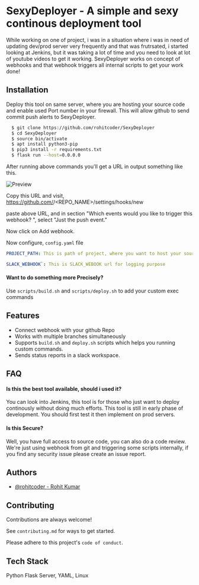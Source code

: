
# SexyDeployer - A simple and sexy continous deployment tool

While working on one of project, i was in a situation where i was in need of updating dev/prod server very frequently and that was frutrsated, i started looking at Jenkins, but it was taking a lot of time and you need to look at lot of youtube videos to get it working. SexyDeployer works on concept of webhooks and that webhook triggers all internal scripts to get your work done!




## Installation
Deploy this tool on same server, where you are hosting your source code and enable used Port number in your firewall. This will allow github to send commit push alerts to SexyDeployer.

```bash
  $ git clone https://github.com/rohitcoder/SexyDeployer
  $ cd SexyDeployer
  $ source bin/activate
  $ apt install python3-pip
  $ pip3 install -r requirements.txt
  $ flask run --host=0.0.0.0
```

After running above commands you'll get a URL in output something like this.

![Preview](https://i.imgur.com/8rA5RdN.png)

Copy this URL and visit, https://github.com/<Username>/<REPO_NAME>/settings/hooks/new

paste above URL, and in section "Which events would you like to trigger this webhook?
", select "Just the push event."

Now click on Add webhook.

Now configure, ``config.yaml`` file

```YAML
PROJECT_PATH: This is path of project, where you want to host your source code of application.

SLACK_WEBHOOK`: This is SLACK_WEBOOK url for logging purpose
```

#### Want to do something more Precisely?
Use `scripts/build.sh` and `scripts/deploy.sh` to add your custom exec commands
## Features

- Connect webhook with your github Repo
- Works with multiple branches simultaneously
- Supports ``build.sh`` and ``deploy.sh`` scripts which helps you running custom commands.
- Sends status reports in a slack workspace.


## FAQ

#### Is this the best tool available, should i used it?

You can look into Jenkins, this tool is for those who just want to deploy continously without doing much efforts. This tool is still in early phase of development. You should first test it then implement on prod servers.

#### Is this Secure?

Well, you have full access to source code, you can also do a code review. We're just using webhook from git and triggering some scripts internally, if you find any security issue please create an issue report.


## Authors

- [@rohitcoder - Rohit Kumar](https://github.com/rohitcoder)


## Contributing

Contributions are always welcome!

See `contributing.md` for ways to get started.

Please adhere to this project's `code of conduct`.


## Tech Stack

Python Flask Server, YAML, Linux

